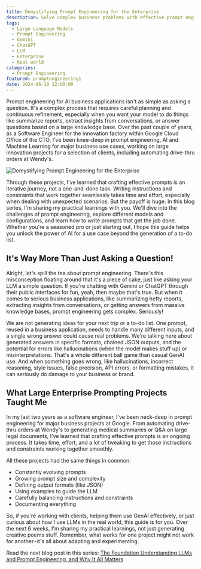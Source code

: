 ```yaml
---
title: Demystifying Prompt Engineering for the Enterprise
description: Solve complex business problems with effective prompt engineering. This blog post explores the challenges and key learnings from Google software engineer Lee Boonstra.
tags:
  - Large Language Models
  - Prompt Engineering
  - Gemini
  - ChatGPT
  - LLM
  - Enterprise
  - Real-world
categories:
  - Prompt Engineering
featured: promptengineering1
date: 2024-06-10 12:00:00
---
```

Prompt engineering for AI business applications isn't as simple as asking a question. It's a complex process that requires careful planning and continuous refinement, especially when you want your model to do things like summarize reports, extract insights from conversations, or answer questions based on a large knowledge base. Over the past couple of years, as a Software Engineer for the innovation factory within Google Cloud Office of the CTO, I've been knee-deep in prompt engineering, AI and Machine Learning for major business use cases, working on large innovation projects for a selection of clients, including automating drive-thru orders at Wendy's.

<!--more-->

<img src="/images/promptengineering1.png" alt="Demystifying Prompt Engineering for the Enterprise" />

Through these projects, I've learned that crafting effective prompts is an iterative journey, not a one-and-done task. Writing instructions and constraints that work together seamlessly takes time and effort, especially when dealing with unexpected scenarios. But the payoff is huge. In this blog series, I'm sharing my practical learnings with you. We'll dive into the challenges of prompt engineering, explore different models and configurations, and learn how to write prompts that get the job done. Whether you're a seasoned pro or just starting out, I hope this guide helps you unlock the power of AI for a use case beyond the generation of a to-do list.

## It's Way More Than Just Asking a Question!
Alright, let's spill the tea about prompt engineering. There's this misconception floating around that it's a piece of cake, just like asking your LLM a simple question. If you're chatting with Gemini or ChatGPT through their public interfaces for fun, yeah, then maybe that's true. But when it comes to serious business applications, like summarizing hefty reports, extracting insights from conversations, or getting answers from massive knowledge bases, prompt engineering gets complex. Seriously!

We are not generating ideas for your next trip or a to-do list. One prompt, reused in a business application, needs to handle many different inputs, and a single wrong answer could cause real problems. We're talking here about generated answers in specific formats, chained JSON outputs, and the potential for errors like hallucinations (when the model makes stuff up) or misinterpretations. That's a whole different ball game than casual GenAI use. And when something goes wrong, like hallucinations, incorrect reasoning, style issues, false precision, API errors, or formatting mistakes, it can seriously do damage to your business or brand.

## What Large Enterprise Prompting Projects Taught Me
In my last two years as a software engineer, I've been neck-deep in prompt engineering for major business projects at Google. From automating drive-thru orders at Wendy's to generating medical summaries or Q&A on large legal documents, I've learned that crafting effective prompts is an ongoing process. It takes time, effort, and a lot of tweaking to get those instructions and constraints working together smoothly.

All these projects had the same things in common:

* Constantly evolving prompts
* Growing prompt size and complexity
* Defining output formats (like JSON)
* Using examples to guide the LLM
* Carefully balancing instructions and constraints
* Documenting everything

So, if you're working with clients, helping them use GenAI effectively, or just curious about how I use LLMs in the real world, this guide is for you. Over the next 6 weeks, I'm sharing my practical learnings, not just generating creative poems stuff. Remember, what works for one project might not work for another - it's all about adapting and experimenting. 

Read the next blog post in this series: [The Foundation Understanding LLMs and Prompt Engineering, and Why It All Matters](https://www.leeboonstra.dev/prompt-engineering/prompt_engineering_guide2/)